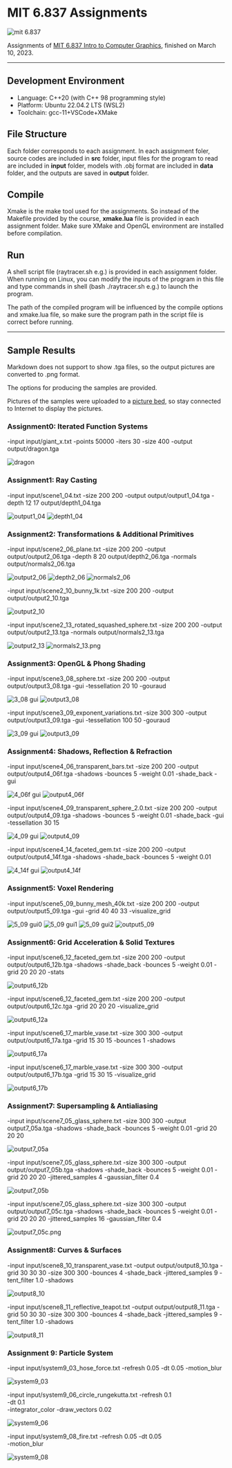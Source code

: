 # MIT 6.837 Assignments

![mit 6.837](https://i1.lensdump.com/i/TBxLPi.png)

Assignments of [MIT 6.837 Intro to Computer Graphics](https://groups.csail.mit.edu/graphics/classes/6.837/F04/calendar.html), finished on March 10, 2023.

---
## Development Environment
- Language: C++20 (with C++ 98 programming style)
- Platform: Ubuntu 22.04.2 LTS (WSL2)
- Toolchain: gcc-11+VSCode+XMake

## File Structure
Each folder corresponds to each assignment. In each assignment foler, source codes are included in **src** folder, input files for the program to read are included in **input** folder, models with .obj format are included in **data** folder, and the outputs are saved in **output** folder.

## Compile
Xmake is the make tool used for the assignments. So instead of the Makefile provided by the course, **xmake.lua** file is provided in each assignment folder. Make sure XMake and OpenGL environment are installed before compilation.

## Run
A shell script file (raytracer.sh e.g.) is provided in each assignment folder. When running on Linux, you can modify the inputs of the program in this file and type commands in shell (bash ./raytracer.sh e.g.) to launch the program.

The path of the compiled program will be influenced by the compile options and xmake.lua file, so make sure the program path in the script file is correct before running.

---

## Sample Results

Markdown does not support to show .tga files, so the output pictures are converted to .png format.

The options for producing the samples are provided.

Pictures of the samples were uploaded to a [picture bed](https://lensdump.com/102103), so stay connected to Internet to display the pictures.

### Assignment0: Iterated Function Systems

-input input/giant_x.txt 
-points 50000 
-iters 30 
-size 400 
-output output/dragon.tga

![dragon](https://i1.lensdump.com/i/TKW0lb.png)

### Assignment1: Ray Casting

-input input/scene1_04.txt 
-size 200 200 
-output output/output1_04.tga 
-depth 12 17 output/depth1_04.tga

![output1_04](https://i2.lensdump.com/i/TKWIb7.png)
![depth1_04](https://i3.lensdump.com/i/TKWgtr.png)

### Assignment2: Transformations & Additional Primitives

-input input/scene2_06_plane.txt 
-size 200 200 
-output output/output2_06.tga 
-depth 8 20 output/depth2_06.tga 
-normals output/normals2_06.tga

![output2_06](https://i2.lensdump.com/i/TKWRj0.png)
![depth2_06](https://i2.lensdump.com/i/TKWr4F.png)
![normals2_06](https://i.lensdump.com/i/TKWtP3.png)

-input input/scene2_10_bunny_1k.txt 
-size 200 200 
-output output/output2_10.tga

![output2_10](https://i2.lensdump.com/i/TKWEMq.png)

-input input/scene2_13_rotated_squashed_sphere.txt
-size 200 200 
-output output/output2_13.tga 
-normals output/normals2_13.tga

![output2_13](https://i.lensdump.com/i/TKWkhA.png)
![normals2_13.png](https://i2.lensdump.com/i/TKWC6M.png)

### Assignment3: OpenGL & Phong Shading

-input input/scene3_08_sphere.txt 
-size 200 200 
-output output/output3_08.tga 
-gui 
-tessellation 20 10 
-gouraud

![3_08 gui](https://i1.lensdump.com/i/TKWJzQ.png)
![output3_08](https://i2.lensdump.com/i/TKWQba.png)

-input input/scene3_09_exponent_variations.txt 
-size 300 300 
-output output/output3_09.tga 
-gui 
-tessellation 100 50 
-gouraud

![3_09 gui](https://i3.lensdump.com/i/TKW9te.png)
![output3_09](https://i2.lensdump.com/i/TKWdKk.png)

### Assignment4: Shadows, Reflection & Refraction

-input input/scene4_06_transparent_bars.txt 
-size 200 200 
-output output/output4_06f.tga 
-shadows 
-bounces 5 
-weight 0.01 
-shade_back 
-gui

![4_06f gui](https://i2.lensdump.com/i/TKWOwm.png)
![output4_06f](https://i.lensdump.com/i/TKWl1i.png)

-input input/scene4_09_transparent_sphere_2.0.txt
-size 200 200 
-output output/output4_09.tga 
-shadows 
-bounces 5 
-weight 0.01 
-shade_back 
-gui 
-tessellation 30 15

![4_09 gui](https://i2.lensdump.com/i/TKWzKo.png)
![output4_09](https://i3.lensdump.com/i/TKWvqv.png)

-input input/scene4_14_faceted_gem.txt 
-size 200 200 
-output output/output4_14f.tga 
-shadows 
-shade_back 
-bounces 5 
-weight 0.01 

![4_14f gui](https://i2.lensdump.com/i/TKWuST.png)
![output4_14f](https://i3.lensdump.com/i/TKWc03.png)

### Assignment5: Voxel Rendering

-input input/scene5_09_bunny_mesh_40k.txt 
-size 200 200 
-output output/output5_09.tga 
-gui 
-grid 40 40 33 
-visualize_grid

![5_09 gui0](https://i1.lensdump.com/i/TKW5SM.png)
![5_09 gui1](https://i3.lensdump.com/i/TKWh1a.png)
![5_09 gui2](https://i.lensdump.com/i/TKi2pe.png)
![output5_09](https://i1.lensdump.com/i/TKi8Fk.png)

### Assignment6: Grid Acceleration & Solid Textures

-input input/scene6_12_faceted_gem.txt 
-size 200 200 
-output output/output6_12b.tga 
-shadows 
-shade_back 
-bounces 5 
-weight 0.01 
-grid 20 20 20 
-stats

![output6_12b](https://i2.lensdump.com/i/TKiW0x.png)

-input input/scene6_12_faceted_gem.txt 
-size 200 200 
-output output/output6_12c.tga 
-grid 20 20 20 
-visualize_grid

![output6_12a](https://i1.lensdump.com/i/TKiiBH.png)

-input input/scene6_17_marble_vase.txt 
-size 300 300 
-output output/output6_17a.tga 
-grid 15 30 15 
-bounces 1 
-shadows

![output6_17a](https://i.lensdump.com/i/TKijo1.png)

-input input/scene6_17_marble_vase.txt 
-size 300 300 
-output output/output6_17b.tga 
-grid 15 30 15 
-visualize_grid

![output6_17b](https://i2.lensdump.com/i/TKiI2c.png)

### Assignment7: Supersampling & Antialiasing

-input input/scene7_05_glass_sphere.txt 
-size 300 300 
-output output7_05a.tga 
-shadows 
-shade_back 
-bounces 5 
-weight 0.01 
-grid 20 20 20

![output7_05a](https://i.lensdump.com/i/TKiVJ5.png)

-input input/scene7_05_glass_sphere.txt 
-size 300 300 
-output output/output7_05b.tga 
-shadows 
-shade_back 
-bounces 5 
-weight 0.01 
-grid 20 20 20 
-jittered_samples 4 
-gaussian_filter 0.4

![output7_05b](https://i1.lensdump.com/i/TKi9ez.png)

-input input/scene7_05_glass_sphere.txt 
-size 300 300 
-output output/output7_05c.tga 
-shadows 
-shade_back 
-bounces 5 
-weight 0.01 
-grid 20 20 20 
-jittered_samples 16 
-gaussian_filter 0.4

![output7_05c.png](https://i3.lensdump.com/i/TKidyT.png)

### Assignment8: Curves & Surfaces

-input input/scene8_10_transparent_vase.txt 
-output output/output8_10.tga 
-grid 30 30 30 
-size 300 300 
-bounces 4 
-shade_back 
-jittered_samples 9 
-tent_filter 1.0 
-shadows

![output8_10](https://i2.lensdump.com/i/TKiBRb.png)

-input input/scene8_11_reflective_teapot.txt 
-output output/output8_11.tga 
-grid 50 30 30 
-size 300 300 
-bounces 4 
-shade_back 
-jittered_samples 9 
-tent_filter 1.0 
-shadows

![output8_11](https://i1.lensdump.com/i/TKim77.png)

### Assignment 9: Particle System

-input input/system9_03_hose_force.txt 
-refresh 0.05 
-dt 0.05 
-motion_blur

![system9_03](https://i.lensdump.com/i/TKisUr.png)

-input input/system9_06_circle_rungekutta.txt 
-refresh 0.1  
-dt 0.1  
-integrator_color 
-draw_vectors 0.02

![system9_06](https://i3.lensdump.com/i/TKi4IF.png)

-input input/system9_08_fire.txt 
-refresh 0.05 
-dt 0.05  
-motion_blur

![system9_08](https://i1.lensdump.com/i/TKiKm3.png)